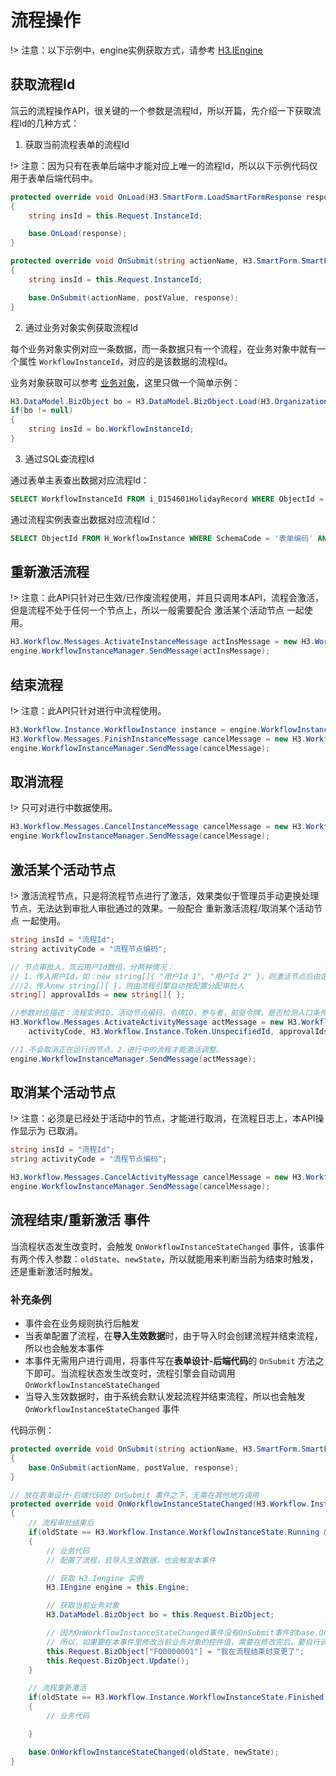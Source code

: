 # 流程操作

!> 注意：以下示例中，engine实例获取方式，请参考 [H3.IEngine](/doc/cs-instance?id=h3iengine)

## 获取流程Id

氚云的流程操作API，很关键的一个参数是流程Id，所以开篇，先介绍一下获取流程Id的几种方式：

1. 获取当前流程表单的流程Id

!> 注意：因为只有在表单后端中才能对应上唯一的流程Id，所以以下示例代码仅用于表单后端代码中。

``` cs
protected override void OnLoad(H3.SmartForm.LoadSmartFormResponse response)
{
    string insId = this.Request.InstanceId;

    base.OnLoad(response);
}

protected override void OnSubmit(string actionName, H3.SmartForm.SmartFormPostValue postValue, H3.SmartForm.SubmitSmartFormResponse response)
{
    string insId = this.Request.InstanceId;

    base.OnSubmit(actionName, postValue, response);
}
```

2. 通过业务对象实例获取流程Id
   
每个业务对象实例对应一条数据，而一条数据只有一个流程，在业务对象中就有一个属性 ```WorkflowInstanceId```，对应的是该数据的流程Id。

业务对象获取可以参考 [业务对象](/doc/biz-object)，这里只做一个简单示例：
``` cs
H3.DataModel.BizObject bo = H3.DataModel.BizObject.Load(H3.Organization.User.SystemUserId, this.Engine, "表单编码", "数据Id", false);
if(bo != null)
{
    string insId = bo.WorkflowInstanceId;
}
```

3. 通过SQL查流程Id

通过表单主表查出数据对应流程Id：
``` sql
SELECT WorkflowInstanceId FROM i_D154601HolidayRecord WHERE ObjectId = '数据Id'
```

通过流程实例表查出数据对应流程Id：
``` sql
SELECT ObjectId FROM H_WorkflowInstance WHERE SchemaCode = '表单编码' AND ObjectId = '数据Id'
```


## 重新激活流程

!> 注意：此API只针对已生效/已作废流程使用，并且只调用本API，流程会激活，但是流程不处于任何一个节点上，所以一般需要配合 激活某个活动节点 一起使用。

``` cs
H3.Workflow.Messages.ActivateInstanceMessage actInsMessage = new H3.Workflow.Messages.ActivateInstanceMessage("流程Id");
engine.WorkflowInstanceManager.SendMessage(actInsMessage);
```


## 结束流程

!> 注意：此API只针对进行中流程使用。

``` cs
H3.Workflow.Instance.WorkflowInstance instance = engine.WorkflowInstanceManager.GetWorkflowInstance("流程Id");
H3.Workflow.Messages.FinishInstanceMessage cancelMessage = new H3.Workflow.Messages.FinishInstanceMessage("流程Id",(int)instance.FinalTokenId);
engine.WorkflowInstanceManager.SendMessage(cancelMessage);
```


## 取消流程

!> 只可对进行中数据使用。

``` cs
H3.Workflow.Messages.CancelInstanceMessage cancelMessage = new H3.Workflow.Messages.CancelInstanceMessage("流程Id", false);
engine.WorkflowInstanceManager.SendMessage(cancelMessage);
```


## 激活某个活动节点

!> 激活流程节点，只是将流程节点进行了激活，效果类似于管理员手动更换处理节点，无法达到审批人审批通过的效果。一般配合 重新激活流程/取消某个活动节点 一起使用。 

``` cs
string insId = "流程Id";
string activityCode = "流程节点编码";

// 节点审批人，氚云用户Id数组，分两种情况：
// 1、传入用户Id，如：new string[]{ "用户Id 1", "用户Id 2" }，则激活节点后由定义用户审批
///2、传入new string[]{ }，则由流程引擎自动按配置分配审批人
string[] approvalIds = new string[]{ };

//参数对应描述：流程实例ID，活动节点编码，令牌ID，参与者，前驱令牌，是否检测入口条件，激活类型
H3.Workflow.Messages.ActivateActivityMessage actMessage = new H3.Workflow.Messages.ActivateActivityMessage(insId,
    activityCode, H3.Workflow.Instance.Token.UnspecifiedId, approvalIds, null, false, H3.Workflow.WorkItem.ActionEventType.Adjust);

//1.不会取消正在运行的节点。2.进行中的流程才能激活调整。
engine.WorkflowInstanceManager.SendMessage(actMessage);
```


## 取消某个活动节点

!> 注意：必须是已经处于活动中的节点，才能进行取消，在流程日志上，本API操作显示为 已取消。

``` cs
string insId = "流程Id";
string activityCode = "流程节点编码";

H3.Workflow.Messages.CancelActivityMessage cancelMessage = new H3.Workflow.Messages.CancelActivityMessage(insId, activityCode, false);
engine.WorkflowInstanceManager.SendMessage(cancelMessage);
```


## 流程结束/重新激活 事件

当流程状态发生改变时，会触发 ```OnWorkflowInstanceStateChanged``` 事件，该事件有两个传入参数：```oldState```、```newState```，所以就能用来判断当前为结束时触发，还是重新激活时触发。

### 补充条例

* 事件会在业务规则执行后触发
* 当表单配置了流程，在**导入生效数据**时，由于导入时会创建流程并结束流程，所以也会触发本事件
* 本事件无需用户进行调用，将事件写在**表单设计-后端代码**的 ```OnSubmit``` 方法之下即可。当流程状态发生改变时，流程引擎会自动调用 ```OnWorkflowInstanceStateChanged```
* 当导入生效数据时，由于系统会默认发起流程并结束流程，所以也会触发 ```OnWorkflowInstanceStateChanged``` 事件

代码示例：
``` cs
protected override void OnSubmit(string actionName, H3.SmartForm.SmartFormPostValue postValue, H3.SmartForm.SubmitSmartFormResponse response)
{
    base.OnSubmit(actionName, postValue, response);
}

// 放在表单设计-后端代码的 OnSubmit 事件之下，无需在其他地方调用
protected override void OnWorkflowInstanceStateChanged(H3.Workflow.Instance.WorkflowInstanceState oldState, H3.Workflow.Instance.WorkflowInstanceState newState)
{
    // 流程审批结束后
    if(oldState == H3.Workflow.Instance.WorkflowInstanceState.Running && newState == H3.Workflow.Instance.WorkflowInstanceState.Finished)
    {
        // 业务代码
        // 配置了流程，且导入生效数据，也会触发本事件

        // 获取 H3.Iengine 实例
        H3.IEngine engine = this.Engine;

        // 获取当前业务对象
        H3.DataModel.BizObject bo = this.Request.BizObject;

        // 因为OnWorkflowInstanceStateChanged事件没有OnSubmit事件的base.OnSubmit调用
        // 所以，如果要在本事件里修改当前业务对象的控件值，需要在修改完后，要自行调用Update来生效修改
        this.Request.BizObject["F00000001"] = "我在流程结束时变更了";
        this.Request.BizObject.Update();
    }

    // 流程重新激活
    if(oldState == H3.Workflow.Instance.WorkflowInstanceState.Finished && newState == H3.Workflow.Instance.WorkflowInstanceState.Running)
    {
        // 业务代码

    }

    base.OnWorkflowInstanceStateChanged(oldState, newState);
}
```


